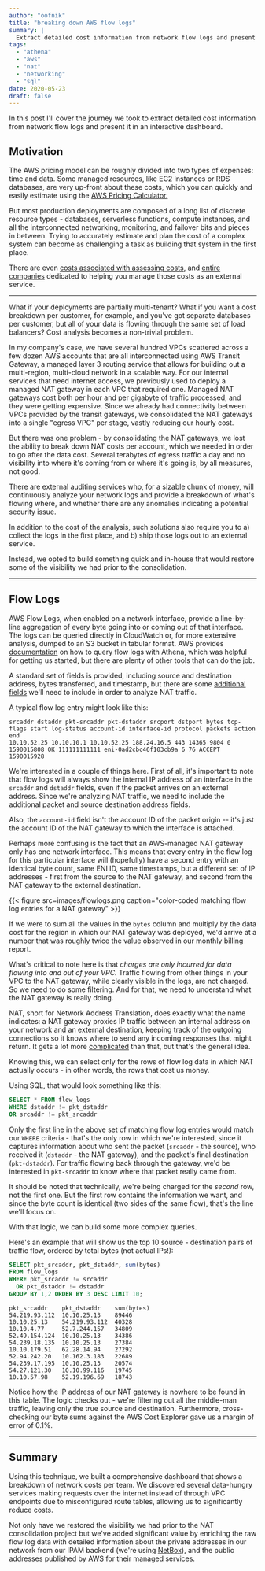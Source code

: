 ```yaml
---
author: "oofnik"
title: "breaking down AWS flow logs"
summary: |
  Extract detailed cost information from network flow logs and present it in an interactive dashboard.
tags: 
  - "athena"
  - "aws"
  - "nat"
  - "networking"
  - "sql"
date: 2020-05-23
draft: false
---
```


In this post I'll cover the journey we took to extract detailed cost information from network flow logs and present it in an interactive dashboard.

## Motivation

The AWS pricing model can be roughly divided into two types of expenses: time and data. Some managed resources, like EC2 instances or RDS databases, are very up-front about these costs, which you can quickly and easily estimate using the [AWS Pricing Calculator.](https://calculator.aws/#/)

But most production deployments are composed of a long list of discrete resource types - databases, serverless functions, compute instances, and all the interconnected networking, monitoring, and failover bits and pieces in between. Trying to accurately estimate and plan the cost of a complex system can become as challenging a task as building that system in the first place.

There are even [costs associated with assessing costs](https://aws.amazon.com/aws-cost-management/pricing/), and [entire companies](https://www.cloudvisor.io/) dedicated to helping you manage those costs as an external service.

* * *

What if your deployments are partially multi-tenant? What if you want a cost breakdown per customer, for example, and you've got separate databases per customer, but all of your data is flowing through the same set of load balancers? Cost analysis becomes a non-trivial problem.

In my company's case, we have several hundred VPCs scattered across a few dozen AWS accounts that are all interconnected using AWS Transit Gateway, a managed layer 3 routing service that allows for building out a multi-region, multi-cloud network in a scalable way. For our internal services that need internet access, we previously used to deploy a managed NAT gateway in each VPC that required one. Managed NAT gateways cost both per hour and per gigabyte of traffic processed, and they were getting expensive. Since we already had connectivity between VPCs provided by the transit gateways, we consolidated the NAT gateways into a single "egress VPC" per stage, vastly reducing our hourly cost.

But there was one problem - by consolidating the NAT gateways, we lost the ability to break down NAT costs per account, which we needed in order to go after the data cost. Several terabytes of egress traffic a day and no visibility into where it's coming from or where it's going is, by all measures, not good.

There are external auditing services who, for a sizable chunk of money, will continuously analyze your network logs and provide a breakdown of what's flowing where, and whether there are any anomalies indicating a potential security issue.

In addition to the cost of the analysis, such solutions also require you to a) collect the logs in the first place, and b) ship those logs out to an external service.

Instead, we opted to build something quick and in-house that would restore some of the visibility we had prior to the consolidation.

* * *

## Flow Logs

AWS Flow Logs, when enabled on a network interface, provide a line-by-line aggregation of every byte going into or coming out of that interface. The logs can be queried directly in CloudWatch or, for more extensive analysis, dumped to an S3 bucket in tabular format. AWS provides [documentation](https://docs.aws.amazon.com/athena/latest/ug/vpc-flow-logs.html) on how to query flow logs with Athena, which was helpful for getting us started, but there are plenty of other tools that can do the job.

A standard set of fields is provided, including source and destination address, bytes transferred, and timestamp, but there are some [additional fields](https://docs.aws.amazon.com/vpc/latest/userguide/flow-logs.html#flow-logs-fields) we'll need to include in order to analyze NAT traffic.

A typical flow log entry might look like this:

```csv
srcaddr dstaddr pkt-srcaddr pkt-dstaddr srcport dstport bytes tcp-flags start log-status account-id interface-id protocol packets action end
10.10.52.25 10.10.10.1 10.10.52.25 188.24.16.5 443 14365 9804 0 1590015808 OK 111111111111 eni-0ad2cbc46f103cb9a 6 76 ACCEPT 1590015928
```

We're interested in a couple of things here. First of all, it's important to note that flow logs will always show the internal IP address of an interface in the `srcaddr` and `dstaddr` fields, even if the packet arrives on an external address. Since we're analyzing NAT traffic, we need to include the additional packet and source destination address fields.

Also, the `account-id` field isn't the account ID of the packet origin -- it's just the account ID of the NAT gateway to which the interface is attached.

Perhaps more confusing is the fact that an AWS-managed NAT gateway only has one network interface. This means that every entry in the flow log for this particular interface will (hopefully) have a second entry with an identical byte count, same ENI ID, same timestamps, but a different set of IP addresses - first from the source to the NAT gateway, and second from the NAT gateway to the external destination.

{{< figure src=images/flowlogs.png caption="color-coded matching flow log entries for a NAT gateway" >}}

If we were to sum all the values in the `bytes` column and multiply by the data cost for the region in which our NAT gateway was deployed, we'd arrive at a number that was roughly twice the value observed in our monthly billing report.

What's critical to note here is that _charges are only incurred_ _for data flowing into and out of your VPC._ Traffic flowing from other things in your VPC to the NAT gateway, while clearly visible in the logs, are not charged. So we need to do some filtering. And for that, we need to understand what the NAT gateway is really doing.

NAT, short for Network Address Translation, does exactly what the name indicates: a NAT gateway proxies IP traffic between an internal address on your network and an external destination, keeping track of the outgoing connections so it knows where to send any incoming responses that might return. It gets a lot more [complicated](https://en.wikipedia.org/wiki/Network_address_translation) than that, but that's the general idea.

Knowing this, we can select only for the rows of flow log data in which NAT actually occurs - in other words, the rows that cost us money.

Using SQL, that would look something like this:

```sql
SELECT * FROM flow_logs
WHERE dstaddr != pkt_dstaddr
OR srcaddr != pkt_srcaddr
```

Only the first line in the above set of matching flow log entries would match our `WHERE` criteria - that's the only row in which we're interested, since it captures information about who sent the packet (`srcaddr` - the source), who received it (`dstaddr` - the NAT gateway), and the packet's final destination (`pkt-dstaddr`). For traffic flowing back through the gateway, we'd be interested in `pkt-srcaddr` to know where that packet really came from.

It should be noted that technically, we're being charged for the _second_ row, not the first one. But the first row contains the information we want, and since the byte count is identical (two sides of the same flow), that's the line we'll focus on.

With that logic, we can build some more complex queries.

Here's an example that will show us the top 10 source - destination pairs of traffic flow, ordered by total bytes (not actual IPs!):

```sql
SELECT pkt_srcaddr, pkt_dstaddr, sum(bytes) 
FROM flow_logs 
WHERE pkt_srcaddr != srcaddr 
  OR pkt_dstaddr != dstaddr 
GROUP BY 1,2 ORDER BY 3 DESC LIMIT 10;
```

    pkt_srcaddr    pkt_dstaddr    sum(bytes)
    54.219.93.112  10.10.25.13    89446
    10.10.25.13    54.219.93.112  40328
    10.10.4.77     52.7.244.157   34809
    52.49.154.124  10.10.25.13    34386
    54.239.18.135  10.10.25.13    27384
    10.10.179.51   62.28.14.94    27292
    52.94.242.20   10.162.3.183   22689
    54.239.17.195  10.10.25.13    20574
    54.27.121.30   10.10.99.116   19745
    10.10.57.98    52.19.196.69   18743

Notice how the IP address of our NAT gateway is nowhere to be found in this table. The logic checks out - we're filtering out all the middle-man traffic, leaving only the true source and destination. Furthermore, cross-checking our byte sums against the AWS Cost Explorer gave us a margin of error of 0.1%.

* * *

## Summary

Using this technique, we built a comprehensive dashboard that shows a breakdown of network costs per team. We discovered several data-hungry services making requests over the internet instead of through VPC endpoints due to misconfigured route tables, allowing us to significantly reduce costs.

Not only have we restored the visibility we had prior to the NAT consolidation project but we've added significant value by enriching the raw flow log data with detailed information about the private addresses in our network from our IPAM backend (we're using [NetBox](https://github.com/netbox-community/netbox)), and the public addresses published by [AWS](https://docs.aws.amazon.com/general/latest/gr/aws-ip-ranges.html) for their managed services.
